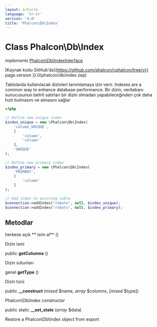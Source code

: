 ```yaml
---
layout: article
language: 'tr-tr'
version: '4.0'
title: 'Phalcon\Db\Index'
---
```

# Class **Phalcon\Db\Index**

*implements* [Phalcon\Db\IndexInterface](Phalcon_Db_IndexInterface)

[Kaynak kodu GitHub'da](https://github.com/phalcon/cphalcon/tree/v{{ page.version }}.0/phalcon/db/index.zep)

Tablolarda kullanılacak dizinleri tanımlamaya izin verir. Indexes are a common way to enhance database performance. Bir dizin, veritabanı sunucusunun belirli satırları bir dizin olmadan yapabileceğinden çok daha hızlı bulmasını ve almasını sağlar

```php
<?php

// Define new unique index
$index_unique = new \Phalcon\Db\Index(
    'column_UNIQUE',
    [
        'column',
        'column'
    ],
    'UNIQUE'
);

// Define new primary index
$index_primary = new \Phalcon\Db\Index(
    'PRIMARY',
    [
        'column'
    ]
);

// Add index to existing table
$connection->addIndex("robots", null, $index_unique);
$connection->addIndex("robots", null, $index_primary);

```

## Metodlar

herkese açık ** isim al** ()

Dizin ismi

public **getColumns** ()

Dizin sütunları

genel **getType** ()

Dizin türü

public **__construct** (*mixed* $name, *array* $columns, [*mixed* $type])

Phalcon\Db\Index constructor

public static **__set_state** (*array* $data)

Restore a Phalcon\Db\Index object from export